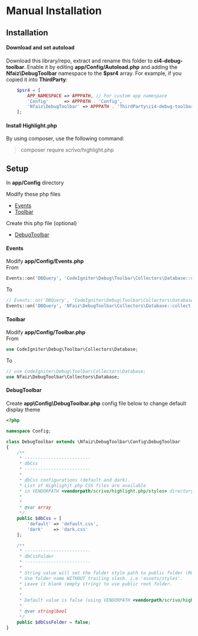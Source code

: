 # Manual Installation

## Installation

#### Download and set autoload
Download this library/repo, extract and rename this folder to **ci4-debug-toolbar**.
Enable it by editing **app/Config/Autoload.php** and adding the **Nfaiz\DebugToolbar** namespace to the **$psr4** array. 
For example, if you copied it into **ThirdParty**:
```php
    $psr4 = [
        APP_NAMESPACE => APPPATH, // For custom app namespace
	    'Config'      => APPPATH . 'Config',
        'Nfaiz\DebugToolbar' => APPPATH . 'ThirdParty\ci4-debug-toolbar\src',
    ];
```

#### Install Highlight.php
By using composer, use the following command:

  > composer require scrivo/highlight.php


## Setup

In **app/Config** directory

Modify these php files
* [Events](MANUAL.md#events)
* [Toolbar](MANUAL.md#toolbar)

Create this php file (optional)
* [DebugToolbar](MANUAL.md#debugtoolbar)

#### Events
Modify **app/Config/Events.php**\
From
```php
Events::on('DBQuery', 'CodeIgniter\Debug\Toolbar\Collectors\Database::collect');
```
To
```php
// Events::on('DBQuery', 'CodeIgniter\Debug\Toolbar\Collectors\Database::collect');
Events::on('DBQuery', 'Nfaiz\DebugToolbar\Collectors\Database::collect');
```

#### Toolbar
Modify **app/Config/Toolbar.php**\
From
```php
use CodeIgniter\Debug\Toolbar\Collectors\Database;
```
To
```php
// use CodeIgniter\Debug\Toolbar\Collectors\Database;
use Nfaiz\DebugToolbar\Collectors\Database;
```

#### DebugToolbar
Create **app\Config\DebugToolbar.php** config file below to change default display theme

```php
<?php

namespace Config;

class DebugToolbar extends \Nfaiz\DebugToolbar\Config\DebugToolbar
{
    /**
     * -------------------------
     * dbCss
     * -------------------------
     * 
     * dbCss configurations (default and dark).
     * List of Highlighjt.php CSS files are available 
     * in VENDORPATH <vendorpath/scrivo/highlight.php/styles> directory.
     * 
     * 
     * @var array
     */
    public $dbCss = [
        'default' => 'default.css',
        'dark'    => 'dark.css'
    ];

    /**
     * -------------------------
     * dbCssFolder
     * -------------------------
     * 
     * String value will set the folder style path to public folder (ROOTPATH/public).
     * Use folder name WITHOUT trailing slash. i.e 'assets/styles'.
     * Leave it blank (empty string) to use public root folder.
     * 
     * 
     * Default value is false (using VENDORPATH <vendorpath/scrivo/highlight.php/styles>).
     * 
     * @var string|bool
     */
    public $dbCssFolder = false;
}

```
